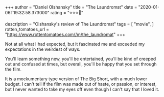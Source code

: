 +++
author = "Daniel Olshansky"
title = "The Laundromat"
date = "2020-01-06T19:32:58.373000"
rating = "⭐⭐⭐🌟"

description = "Olshansky's review of The Laundromat"
tags = [
    "movie",
]
rotten_tomatoes_url = "https://www.rottentomatoes.com//m/the_laundromat"
+++

Not at all what I had expected, but it fascinated me and exceeded my expectations in the weirdest of ways.

You'll learn something new, you'll be entertained, you'll be kind of creeped out and confused at times, but overall, you'll be happy that you set through the film. 

It is a mockumentary type version of The Big Short, with a much lower budget. I can't tell if the film was made out of haste, or passion, or interest, but I never wanted to take my eyes off even though I can't say that I loved it.
